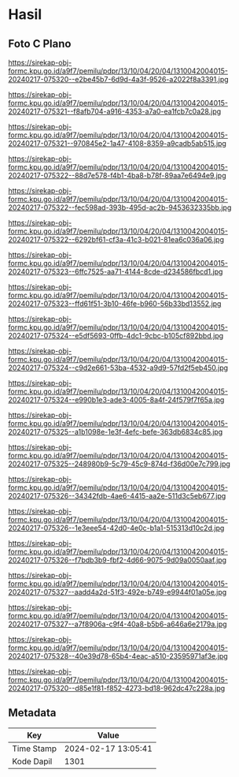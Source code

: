 # Hasil

## Foto C Plano

https://sirekap-obj-formc.kpu.go.id/a9f7/pemilu/pdpr/13/10/04/20/04/1310042004015-20240217-075320--e2be45b7-6d9d-4a3f-9526-a2022f8a3391.jpg

https://sirekap-obj-formc.kpu.go.id/a9f7/pemilu/pdpr/13/10/04/20/04/1310042004015-20240217-075321--f8afb704-a916-4353-a7a0-ea1fcb7c0a28.jpg

https://sirekap-obj-formc.kpu.go.id/a9f7/pemilu/pdpr/13/10/04/20/04/1310042004015-20240217-075321--970845e2-1a47-4108-8359-a9cadb5ab515.jpg

https://sirekap-obj-formc.kpu.go.id/a9f7/pemilu/pdpr/13/10/04/20/04/1310042004015-20240217-075322--88d7e578-f4b1-4ba8-b78f-89aa7e6494e9.jpg

https://sirekap-obj-formc.kpu.go.id/a9f7/pemilu/pdpr/13/10/04/20/04/1310042004015-20240217-075322--fec598ad-393b-495d-ac2b-9453632335bb.jpg

https://sirekap-obj-formc.kpu.go.id/a9f7/pemilu/pdpr/13/10/04/20/04/1310042004015-20240217-075322--6292bf61-cf3a-41c3-b021-81ea6c036a06.jpg

https://sirekap-obj-formc.kpu.go.id/a9f7/pemilu/pdpr/13/10/04/20/04/1310042004015-20240217-075323--6ffc7525-aa71-4144-8cde-d234586fbcd1.jpg

https://sirekap-obj-formc.kpu.go.id/a9f7/pemilu/pdpr/13/10/04/20/04/1310042004015-20240217-075323--ffd61f51-3b10-46fe-b960-56b33bd13552.jpg

https://sirekap-obj-formc.kpu.go.id/a9f7/pemilu/pdpr/13/10/04/20/04/1310042004015-20240217-075324--e5df5693-0ffb-4dc1-9cbc-b105cf892bbd.jpg

https://sirekap-obj-formc.kpu.go.id/a9f7/pemilu/pdpr/13/10/04/20/04/1310042004015-20240217-075324--c9d2e661-53ba-4532-a9d9-57fd2f5eb450.jpg

https://sirekap-obj-formc.kpu.go.id/a9f7/pemilu/pdpr/13/10/04/20/04/1310042004015-20240217-075324--e990b1e3-ade3-4005-8a4f-24f579f7f65a.jpg

https://sirekap-obj-formc.kpu.go.id/a9f7/pemilu/pdpr/13/10/04/20/04/1310042004015-20240217-075325--a1b1098e-1e3f-4efc-befe-363db6834c85.jpg

https://sirekap-obj-formc.kpu.go.id/a9f7/pemilu/pdpr/13/10/04/20/04/1310042004015-20240217-075325--248980b9-5c79-45c9-874d-f36d00e7c799.jpg

https://sirekap-obj-formc.kpu.go.id/a9f7/pemilu/pdpr/13/10/04/20/04/1310042004015-20240217-075326--34342fdb-4ae6-4415-aa2e-511d3c5eb677.jpg

https://sirekap-obj-formc.kpu.go.id/a9f7/pemilu/pdpr/13/10/04/20/04/1310042004015-20240217-075326--1e3eee54-42d0-4e0c-b1a1-515313d10c2d.jpg

https://sirekap-obj-formc.kpu.go.id/a9f7/pemilu/pdpr/13/10/04/20/04/1310042004015-20240217-075326--f7bdb3b9-fbf2-4d66-9075-9d09a0050aaf.jpg

https://sirekap-obj-formc.kpu.go.id/a9f7/pemilu/pdpr/13/10/04/20/04/1310042004015-20240217-075327--aadd4a2d-51f3-492e-b749-e9944f01a05e.jpg

https://sirekap-obj-formc.kpu.go.id/a9f7/pemilu/pdpr/13/10/04/20/04/1310042004015-20240217-075327--a7f8906a-c9f4-40a8-b5b6-a646a6e2179a.jpg

https://sirekap-obj-formc.kpu.go.id/a9f7/pemilu/pdpr/13/10/04/20/04/1310042004015-20240217-075328--40e39d78-65b4-4eac-a510-23595971af3e.jpg

https://sirekap-obj-formc.kpu.go.id/a9f7/pemilu/pdpr/13/10/04/20/04/1310042004015-20240217-075320--d85e1f81-f852-4273-bd18-962dc47c228a.jpg


## Metadata

| Key        | Value               |
| ---------- | ------------------- |
| Time Stamp | 2024-02-17 13:05:41 |
| Kode Dapil | 1301                |



